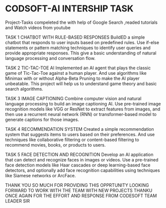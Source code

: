 # CODSOFT-AI INTERSHIP TASK 

Project-Tasks 
compeleted  the with help of Google Search ,readed tutorials and Watch videos from youtube 

TASK 1
CHATBOT WITH RULE-BASED RESPONSES
BuildED a simple chatbot that responds to user inputs based on
predefined rules. Use if-else statements or pattern matching
techniques to identify user queries and provide appropriate
responses. This  give  a basic understanding of natural
language processing and conversation flow.

TASK 2
TIC-TAC-TOE AI
Implemented an AI agent that plays the classic game of Tic-Tac-Toe
against a human player. And use algorithms like Minimax with
or without Alpha-Beta Pruning to make the AI player unbeatable.
This project will help us to  understand game theory and basic search
algorithms.

TASK 3
IMAGE CAPTIONING
Combine computer vision and natural language processing to build
an image captioning AI. Use pre-trained image recognition models
like VGG or ResNet to extract features from images, and then use a
recurrent neural network (RNN) or transformer-based model to
generate captions for those images.

TASK 4
RECOMMENDATION SYSTEM
Created a simple recommendation system that suggests items to
users based on their preferences. And  use techniques like
collaborative filtering or content-based filtering to recommend
movies, books, or products to users.

TASK 5
FACE DETECTION AND
RECOGNITION
Develop an AI application that can detect and recognize faces in
images or videos. Use a pre-trained face detection models like Haar
cascades or deep learning-based face detectors, and optionally
add face recognition capabilities using techniques like Siamese
networks or ArcFace.

THANK YOU SO MUCH FOR PROVIDING THIS OPPRTUNITY LOOKING FORWARD TO WORK WITH  THE TEAM WITH NEW PROJECTS 
THANKU ONCE AGAIN FOR THE EFFORT AND RESPONSE FROM CODESOFT TEAM LEADER SIR

